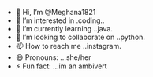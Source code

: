 - 👋 Hi, I’m @Meghana1821
- 👀 I’m interested in .coding..
- 🌱 I’m currently learning ..java.
- 💞️ I’m looking to collaborate on ..python.
- 📫 How to reach me ..instagram.
- 😄 Pronouns: ...she/her
- ⚡ Fun fact: ...im an ambivert

<!---
Meghana1821/Meghana1821 is a ✨ special ✨ repository because its `README.md` (this file) appears on your GitHub profile.
You can click the Preview link to take a look at your changes.
--->
